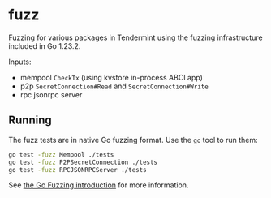 # fuzz

Fuzzing for various packages in Tendermint using the fuzzing infrastructure included in
Go 1.23.2.

Inputs:

- mempool `CheckTx` (using kvstore in-process ABCI app)
- p2p `SecretConnection#Read` and `SecretConnection#Write`
- rpc jsonrpc server

## Running

The fuzz tests are in native Go fuzzing format. Use the `go`
tool to run them:

```sh
go test -fuzz Mempool ./tests
go test -fuzz P2PSecretConnection ./tests
go test -fuzz RPCJSONRPCServer ./tests
```

See [the Go Fuzzing introduction](https://go.dev/doc/fuzz/) for more information.
